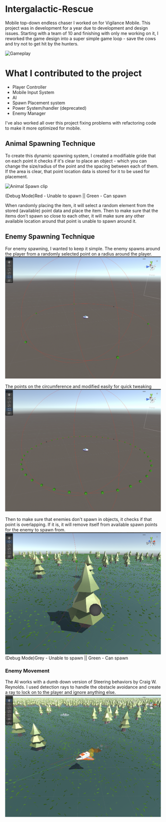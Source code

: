 # Intergalactic-Rescue
Mobile top-down endless chaser I worked on for Vigilance Mobile. This project was in development for a year due to development and design issues. Starting with a team of 10 and finishing with only me working on it, I reworked the game design into a super simple game loop - save the cows and try not to get hit by the hunters. 

![Gameplay](ImageFiles/Gameplay.gif)

# What I contributed to the project
- Player Controller
- Mobile Input System
- AI 
- Spawn Placement system
- Power System/handler (deprecated)
- Enemy Manager

I've also worked all over this project fixing problems with refactoring code to make it more optimized for mobile.


## Animal Spawning Technique
To create this dynamic spawning system, I created a modifiable gride that on each point it checks if it's clear to place an object - which you can change the size/radius of the point and the spacing between each of them. If the area is clear, that point location data is stored for it to be used for placement. 

![Animal Spawn clip](ImageFiles/AnimalSpawning02.gif)

(Debug Mode)Red - Unable to spawn || Green - Can spawn

When randomly placing the item, it will select a random element from the stored (available) point data and place the item. Then to make sure that the items don't spawn so close to each other, it will make sure any other available location around that point is unable to spawn around it. 

## Enemy Spawning Technique
For enemy spawning, I wanted to keep it simple. The enemy spawns around the player from a randomly selected point on a radius around the player. 
![Enemy Spawner Example 1](ImageFiles/EnemySpawning01.png)

The points on the circumference and modified easily for quick tweaking
![Enemy Spawner Example 2](ImageFiles/EnemySpawning02.png)

Then to make sure that enemies don't spawn in objects, it checks if that point is overlapping. If it is, it will remove itself from available spawn points for the enemy to spawn from.
![Enemy Spawner Close up](ImageFiles/EnemySpawning03.png)
(Debug Mode)Grey - Unable to spawn || Green - Can spawn

### Enemy Movement

The AI works with a dumb down version of Steering behaviors by Craig W. Reynolds. I used detection rays to handle the obstacle avoidance and create a ray to lock on to the player and ignore anything else. 
![Enemy Actor](ImageFiles/EnemyMovement.png)
